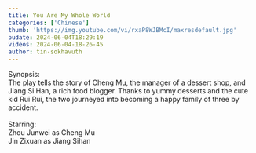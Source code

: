 ```yaml
---
title: You Are My Whole World
categories: ['Chinese']
thumb: 'https://img.youtube.com/vi/rxaP8WJBMcI/maxresdefault.jpg'
pudate: 2024-06-04T18:29:19
videos: 2024-06-04-18-26-45
author: tin-sokhavuth
---
```

Synopsis:<br/>
The play tells the story of Cheng Mu, the manager of a dessert shop, and Jiang Si Han, a rich food blogger. Thanks to yummy desserts and the cute kid Rui Rui, the two journeyed into becoming a happy family of three by accident.
<br/><br/>
Starring:<br/> 
Zhou Junwei as Cheng Mu<br/>
Jin Zixuan as Jiang Sihan